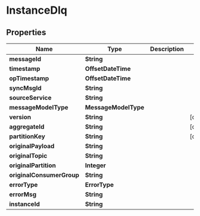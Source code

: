 

# InstanceDlq


## Properties

| Name | Type | Description | Notes |
|------------ | ------------- | ------------- | -------------|
|**messageId** | **String** |  |  |
|**timestamp** | **OffsetDateTime** |  |  |
|**opTimestamp** | **OffsetDateTime** |  |  |
|**syncMsgId** | **String** |  |  |
|**sourceService** | **String** |  |  |
|**messageModelType** | **MessageModelType** |  |  |
|**version** | **String** |  |  [optional] |
|**aggregateId** | **String** |  |  [optional] |
|**partitionKey** | **String** |  |  [optional] |
|**originalPayload** | **String** |  |  |
|**originalTopic** | **String** |  |  |
|**originalPartition** | **Integer** |  |  |
|**originalConsumerGroup** | **String** |  |  |
|**errorType** | **ErrorType** |  |  |
|**errorMsg** | **String** |  |  |
|**instanceId** | **String** |  |  |



